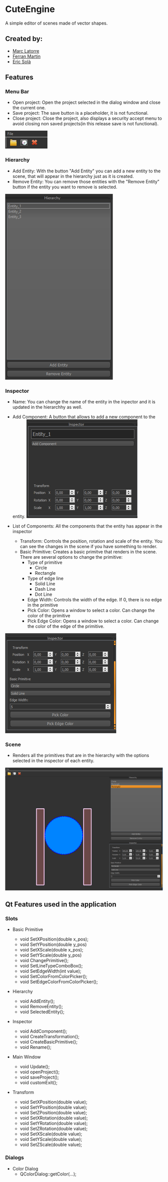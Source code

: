 # CuteEngine
A simple editor of scenes made of vector shapes.

## Created by:
- [Marc Latorre](https://github.com/marclafr)
- [Ferran Martin](https://github.com/ferranmartinvila)
- [Eric Solà](https://github.com/HeladodePistacho)

## Features

### Menu Bar

- Open project: Open the project selected in the dialog window and close the current one.
- Save project: The save button is a placeholder, it is not functional.
- Close project: Close the project, also displays a security accept menu to avoid closing non saved projects(in this release save is not functional).

![Hierarchy](https://github.com/Code0100Food/CuteEngine/blob/Assignment-1/Images/menu_bar.PNG)

### Hierarchy
- Add Entity: With the button "Add Entity" you can add a new entity to the scene, that will appear in the hierarchy just as it is created.
- Remove Entity: You can remove those entities with the "Remove Entity" button if the entity you want to remove is selected.

![Hierarchy](https://github.com/Code0100Food/CuteEngine/blob/Assignment-1/Images/hierarchy.PNG)

### Inspector
- Name: You can change the name of the entity in the inpector and it is updated in the hierarchhy as well.
- Add Component: A button that allows to add a new component to the entity.
![Inspector1](https://github.com/Code0100Food/CuteEngine/blob/Assignment-1/Images/Inspector1.PNG)

- List of Components: All the components that the entity has appear in the inspector
  - Transform: Controls the position, rotation and scale of the entity. You can see the changes in the scene if you have something to render.
  - Basic Primitive: Creates a basic primitve that renders in the scene. There are several options to change the primitive:
    - Type of primitive
      - Circle
      - Rectangle
    - Type of edge line
      - Solid Line
      - Dash Line
      - Dot Line
    - Edge Width: Controls the width of the edge. If 0, there is no edge in the primitive
    - Pick Color: Opens a window to select a color. Can change the color of the primitive
    - Pick Edge Color: Opens a window to select a color. Can change the color of the edge of the primitive.

![Inspector2](https://github.com/Code0100Food/CuteEngine/blob/Assignment-1/Images/Inspector2.PNG)


### Scene
- Renders all the primitives that are in the hierarchy with the options selected in the inspector of each entity.

![CuteEngine1](https://github.com/Code0100Food/CuteEngine/blob/Assignment-1/Images/CuteEngine1.PNG)


## Qt Features used in the application

### Slots
- Basic Primitive
  - void SetXPosition(double x_pos);
  - void SetYPosition(double y_pos)
  - void SetXScale(double x_pos);
  - void SetYScale(double y_pos)
  - void ChangePrimitive();
  - void SetLineTypeComboBox();
  - void SetEdgeWidth(int value);
  - void SetColorFromColorPicker();
  - void SetEdgeColorFromColorPicker();

- Hierarchy
  - void AddEntity();
  - void RemoveEntity();
  - void SelectedEntity();
  
- Inspector
  - void AddComponent();
  - void CreateTransformation();
  - void CreateBasicPrimitive();
  - void Rename();

- Main Window
  - void Update();
  - void openProject();
  - void saveProject();
  - void customExit();
  
- Transform
  - void SetXPosition(double value);
  - void SetYPosition(double value);
  - void SetZPosition(double value);
  - void SetXRotation(double value);
  - void SetYRotation(double value);
  - void SetZRotation(double value);
  - void SetXScale(double value);
  - void SetYScale(double value);
  - void SetZScale(double value);

### Dialogs
- Color Dialog
  - QColorDialog::getColor(...);
